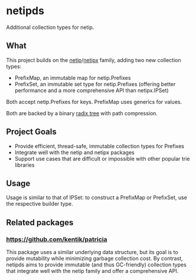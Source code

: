 # netipds
Additional collection types for netip.

## What
This project builds on the
[netip](https://pkg.go.dev/net/netip)/[netipx](https://pkg.go.dev/go4.org/netipx)
family, adding two new collection types:
* PrefixMap, an immutable map for netip.Prefixes
* PrefixSet, an immutable set type for netip.Prefixes (offering better performance
  and a more comprehensive API than netipx.IPSet)

Both accept netip.Prefixes for keys. PrefixMap uses generics for values.

Both are backed by a binary [radix tree](https://en.wikipedia.org/wiki/Radix_tree)
with path compression.

## Project Goals
* Provide efficient, thread-safe, immutable collection types for Prefixes
* Integrate well with the netip and netipx packages
* Support use cases that are difficult or impossible with other popular trie
  libraries

## Usage
Usage is similar to that of IPSet: to construct a PrefixMap or PrefixSet, use the
respective builder type.

## Related packages

### https://github.com/kentik/patricia

This package uses a similar underlying data structure, but its goal is to provide
mutability while minimizing garbage collection cost. By contrast, netipds aims to
provide immutable (and thus GC-friendly) collection types that integrate well with
the netip family and offer a comprehensive API.
